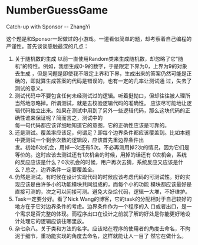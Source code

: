 NumberGuessGame
===============

Catch-up with Sponsor -- ZhangYi


这个题是和Sponsor一起做过的小游戏。一道看似简单的题，却考察着自己编程的严谨性。首先谈谈感触最深的几点：
1. 关于随机数的生成
   以前一直使用Random类来生成随机数，却忽略了它“随机”的特性。例如，我想生成0-9的数字，于是限定下界为0，上界为9的对象去生成
   ，但是问题是即使我不限定上界和下界，生成出来的答案仍然可能是正确的，即就算生成答案的代码是错误的，也有一定的几率让测试通   过，失去了测试的意义。
2. 测试代码中不要包含任何未经测试过的逻辑。听着挺拗口，但却往往被人理所当然地忽略掉。所谓测试，就是去校验逻辑代码的准确性。   应该尽可能地让逻辑代码独立出来。如果在测试中用到了另外一些逻辑代码，那么这块代码的正确性谁来保证呢？简而言之，测试中的    
   每一句代码都应该详细地知道它的意图，它的正确性应该是可靠的。
3. 还是测试。覆盖率应该足，何谓足？即每个边界条件都应该覆盖到。比如本题中要测试一个剩余次数的逻辑段，应该首先重边界条件出    
   发。初始6次机会，用掉一次还有5次。不必再测用掉2次的情况，因为它们是等价的。这时应该去测试还有1次机会的时候，用掉的话还有   0次机会，系统的反应应该是什么？0次机会的时候，用户再次去猜，系统反应又应该是什么？总之，边界条件一定要覆盖全。
4. 仍然是测试。有时候在设计实现代码的时候应该考虑代码的可测试性。好的实现应该是由许多小的功能模块共同组成的，而每个小的功能   模块都应该最好是直接可测的，次之可以间接可测。避免大杂烩代码，逻辑一大堆，不好维护。
5. Task一定要分好。看了Nick Wang的博客，它的task的分配相对于自己较好的地方在于它对边界条件的考虑。边界条件作为一个程序的入
   口或者出口，是一个需求是否完整的体现。而程序出口在设计之前就了解的好处是你能更好地设计处理它的逻辑应该往哪里放。
6. 杂七杂八。关于类和方法的名字。应该站在程序的使用者的角度去命名，不拘泥于细节，重功能实现的角度去命名，这样就能让人一目了   然它在做什么。
